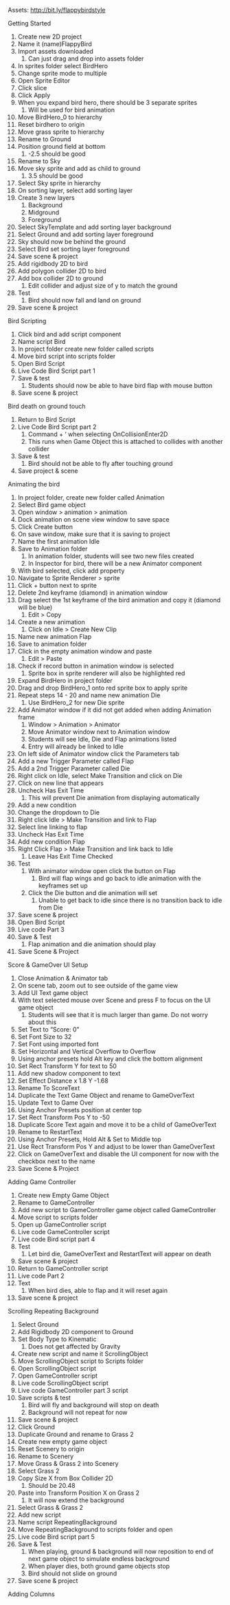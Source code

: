 Assets: http://bit.ly/flappybirdstyle

Getting Started
1. Create new 2D project
2. Name it (name)FlappyBird
3. Import assets downloaded
    1. Can just drag and drop into assets folder
4. In sprites folder select BirdHero
5. Change sprite mode to multiple
6. Open Sprite Editor
7. Click slice
8. Click Apply
9. When you expand bird hero, there should be 3 separate sprites
    1. Will be used for bird animation
10. Move BirdHero_0 to hierarchy
11. Reset birdhero to origin
12. Move grass sprite to hierarchy
13. Rename to Ground
14. Position ground field at bottom
    1. -2.5 should be good
15. Rename to Sky
16. Move sky sprite and add as child to ground
    1. 3.5 should be good
17. Select Sky sprite in hierarchy
18. On sorting layer, select add sorting layer
19. Create 3 new layers
    1. Background
    2. Midground
    3. Foreground
20. Select SkyTemplate and add sorting layer background
21. Select Ground and add sorting layer foreground
22. Sky should now be behind the ground
23. Select Bird set sorting layer foreground
24. Save scene & project
25. Add rigidbody 2D to bird
26. Add polygon collider 2D to bird
27. Add box collider 2D to ground
    1. Edit collider and adjust size of y to match the ground
28. Test
    1. Bird should now fall and land on ground
29. Save scene & project

Bird Scripting
1. Click bird and add script component
2. Name script Bird
3. In project folder create new folder called scripts
4. Move bird script into scripts folder
5. Open Bird Script
6. Live Code Bird Script part 1
7. Save & test
    1. Students should now be able to have bird flap with mouse button
8. Save scene & project

Bird death on ground touch
1. Return to Bird Script
2. Live Code Bird Script part 2
    1. Command + ‘ when selecting OnCollisionEnter2D
    2. This runs when Game Object this is attached to collides with another collider
3. Save & test
    1. Bird should not be able to fly after touching ground
4. Save project & scene

Animating the bird
1. In project folder, create new folder called Animation
2. Select Bird game object
3. Open window > animation > animation
4. Dock animation on scene view window to save space
5. Click Create button
6. On save window, make sure that it is saving to project
7. Name the first animation Idle
8. Save to Animation folder
    1. In animation folder, students will see two new files created
    2. In Inspector for bird, there will be a new Animator component
9. With bird selected, click add property
10. Navigate to Sprite Renderer > sprite
11. Click + button next to sprite
12. Delete 2nd keyframe (diamond) in animation window
13. Drag select the 1st keyframe of the bird animation and copy it (diamond will be blue)
    1. Edit > Copy
14. Create a new animation
    1. Click on Idle > Create New Clip
15. Name new animation Flap
16. Save to animation folder
17. Click in the empty animation window and paste
    1. Edit > Paste
18. Check if record button in animation window is selected
    1. Sprite box in sprite renderer will also be highlighted red
19. Expand BirdHero in project folder
20. Drag and drop BirdHero_1 onto red sprite box to apply sprite
21. Repeat steps 14 - 20 and name new animation Die
    1. Use BirdHero_2 for new Die sprite
22. Add Animator window if it did not get added when adding Animation frame
    1. Window > Animation > Animator
    2. Move Animator window next to Animation window
    3. Students will see Idle, Die and Flap animations listed
    4. Entry will already be linked to Idle
23. On left side of Animator window click the Parameters tab
24. Add a new Trigger Parameter called Flap
25. Add a 2nd Trigger Parameter called Die
26. Right click on Idle, select Make Transition and click on Die
27. Click on new line that appears
28. Uncheck Has Exit Time
    1. This will prevent Die animation from displaying automatically
29. Add a new condition
30. Change the dropdown to Die
31. Right click Idle > Make Transition and link to Flap
32. Select line linking to flap
33. Uncheck Has Exit Time
34. Add new condition Flap
35. Right Click Flap > Make Transition and link back to Idle
    1. Leave Has Exit Time Checked
36. Test
    1. With animator window open click the button on Flap
        1. Bird will flap wings and go back to idle animation with the keyframes set up
    2. Click the Die button and die animation will set
        1. Unable to get back to idle since there is no transition back to idle from Die
37. Save scene & project
38. Open Bird Script
39. Live code Part 3
40. Save & Test
    1. Flap animation and die animation should play
41. Save Scene & Project

Score & GameOver UI Setup
1. Close Animation & Animator tab
2. On scene tab, zoom out to see outside of the game view
3. Add UI Text game object
4. With text selected mouse over Scene and press F to focus on the UI game object
    1. Students will see that it is much larger than game. Do not worry about this
5. Set Text to “Score: 0"
6. Set Font Size to 32
7. Set Font using imported font
8. Set Horizontal and Vertical Overflow to Overflow
9. Using anchor presets hold Alt key and click the bottom alignment
10. Set Rect Transform Y for text to 50
11. Add new shadow component to text
12. Set Effect Distance x 1.8 Y -1.68
13. Rename To ScoreText
14. Duplicate the Text Game Object and rename to GameOverText
15. Update Text to Game Over
16. Using Anchor Presets position at center top
17. Set Rect Transform Pos Y to -50
18. Duplicate Score Text again and move it to be a child of GameOverText
19. Rename to RestartText
20. Using Anchor Presets, Hold Alt & Set to Middle top
21. Use Rect Transform Pos Y and adjust to be lower than GameOverText
22. Click on GameOverText and disable the UI component for now with the checkbox next to the name
23. Save Scene & Project

Adding Game Controller
1. Create new Empty Game Object
2. Rename to GameController
3. Add new script to GameController game object called GameController
4. Move script to scripts folder
5. Open up GameController script
6. Live code GameController script
7. Live code Bird script part 4
8. Test
    1. Let bird die, GameOverText and RestartText will appear on death
9. Save scene & project
10. Return to GameController script
11. Live code Part 2
12. Text
    1. When bird dies, able to flap and it will reset again
13. Save scene & project

Scrolling Repeating Background
1. Select Ground
2. Add Rigidbody 2D component to Ground
3. Set Body Type to Kinematic
    1. Does not get affected by Gravity
4. Create new script and name it ScrollingObject
5. Move ScrollingObject script to Scripts folder
6. Open ScrollingObject script
7. Open GameController script
8. Live code ScrollingObject script
9. Live code GameController part 3 script
10. Save scripts & test
    1. Bird will fly and background will stop on death
    2. Background will not repeat for now
11. Save scene & project
12. Click Ground
13. Duplicate Ground and rename to Grass 2
14. Create new empty game object
15. Reset Scenery to origin
16. Rename to Scenery
17. Move Grass & Grass 2 into Scenery
18. Select Grass 2
19. Copy Size X from Box Collider 2D
    1. Should be 20.48
20. Paste into Transform Position X on Grass 2
    1. It will now extend the background
21. Select Grass & Grass 2
22. Add new script
23. Name script RepeatingBackground
24. Move RepeatingBackground to scripts folder and open
25. Live code Bird script part 5
26. Save & Test
    1. When playing, ground & background will now reposition to end of next game object to simulate endless background
    2. When player dies, both ground game objects stop
    3. Bird should not slide on ground
27. Save scene & project

Adding Columns